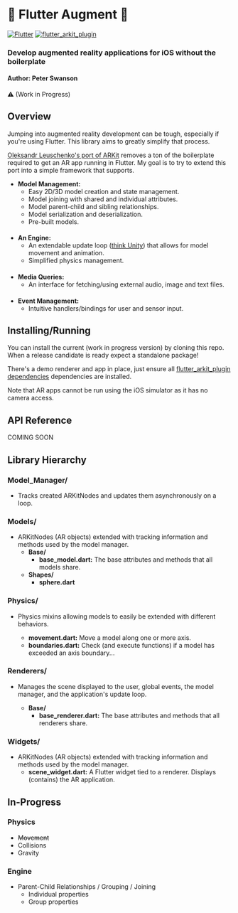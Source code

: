 # :nut_and_bolt: Flutter Augment :nut_and_bolt:

[![Flutter](https://img.shields.io/badge/Flutter-1.7-blue.svg)](https://flutter.dev/)
[![flutter_arkit_plugin](https://img.shields.io/badge/flutter_arkit_plugin-0.2.1-green.svg)](https://pub.dev/packages/arkit_plugin)

### Develop augmented reality applications for iOS without the boilerplate

#### Author: Peter Swanson

:warning: (Work in Progress)

## Overview

Jumping into augmented reality development can be tough, especially if you're using Flutter. This library aims to greatly simplify that process.

[Oleksandr Leuschenko's port of ARKit](https://pub.dev/packages/arkit_plugin) removes a ton of the boilerplate required to get an AR app running in Flutter. My goal is to try to extend this port into a simple framework that supports.

* **Model Management:**
  * Easy 2D/3D model creation and state management.
  * Model joining with shared and individual attributes.
  * Model parent-child and sibling relationships.
  * Model serialization and deserialization.
  * Pre-built models.

####

* **An Engine:**
  * An extendable update loop ([think Unity](https://docs.unity3d.com/Manual/ExecutionOrder.html)) that allows for model movement and animation.
  * Simplified physics management.

####

* **Media Queries:**
  * An interface for fetching/using external audio, image and text files.

####

* **Event Management:**
  * Intuitive handlers/bindings for user and sensor input.

## Installing/Running

You can install the current (work in progress version) by cloning this repo.
When a release candidate is ready expect a standalone package!

There's a demo renderer and app in place, just ensure all [flutter_arkit_plugin dependencies](https://pub.dev/packages/arkit_plugin#-installing-tab-) dependencies are installed.

Note that AR apps cannot be run using the iOS simulator as it has no camera access.

## API Reference

COMING SOON

## Library Hierarchy

### Model_Manager/

* Tracks created ARKitNodes and updates them asynchronously on a loop.

### Models/

* ARKitNodes (AR objects) extended with tracking information and methods used by the model manager.
  * **Base/**
    * **base_model.dart:** The base attributes and methods that all models share.
  * **Shapes/**
    * **sphere.dart**

### Physics/

* Physics mixins allowing models to easily be extended with different behaviors.

  * **movement.dart:** Move a model along one or more axis.
  * **boundaries.dart:** Check (and execute functions) if a model has exceeded an axis boundary...

### Renderers/

* Manages the scene displayed to the user, global events, the model manager, and the application's update loop.

  * **Base/**
    * **base_renderer.dart:** The base attributes and methods that all renderers share.

### Widgets/

* ARKitNodes (AR objects) extended with tracking information and methods used by the model manager.
  * **scene_widget.dart:** A Flutter widget tied to a renderer. Displays (contains) the AR application.

## In-Progress

### Physics

* ~~Movement~~
* Collisions
* Gravity

### Engine

* Parent-Child Relationships / Grouping / Joining
  * Individual properties
  * Group properties
